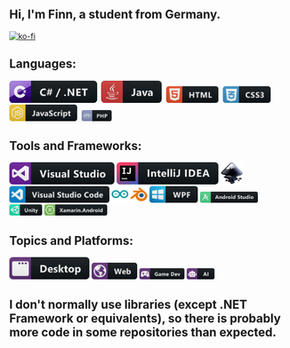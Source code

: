 ## Hi, I'm Finn, a student from Germany.

[![ko-fi](https://ko-fi.com/img/githubbutton_sm.svg)](https://ko-fi.com/C0C11784TA)

## Languages:

<div>
<img src="https://github.com/MikeCodesDotNET/ColoredBadges/blob/master/svg/dev/languages/csharp_dotnet.svg" title="CSharp" alt="CSharp" height="40">&nbsp;
<img src="https://github.com/MikeCodesDotNET/ColoredBadges/blob/master/svg/dev/languages/java.svg" title="Java" alt="Java" height="40">&nbsp;
<img src="https://github.com/MikeCodesDotNET/ColoredBadges/blob/master/svg/dev/languages/html.svg" title="HTML5" alt="HTML5" height="30">&nbsp;
<img src="https://github.com/MikeCodesDotNET/ColoredBadges/blob/master/svg/dev/languages/css3.svg" title="CSS3" alt="CSS3" height="30">&nbsp;
<img src="https://github.com/MikeCodesDotNET/ColoredBadges/blob/master/svg/dev/languages/js.svg" title="Javascript" alt="Javascript" height="30">&nbsp;
<img src="https://github.com/MikeCodesDotNET/ColoredBadges/blob/master/svg/dev/languages/php.svg" title="PHP" alt="PHP" height="20">&nbsp;
</div>

## Tools and Frameworks:

<div>
<img src="https://github.com/MikeCodesDotNET/ColoredBadges/blob/master/svg/dev/tools/visualstudio.svg" title="Visual Studio" alt="Visual Studio" height="40">
<img src="https://github.com/MikeCodesDotNET/ColoredBadges/blob/master/svg/dev/tools/jetbrains_intellij.svg" title="IntelliJ" alt="IntelliJ" height="40">
<img src="https://github.com/devicons/devicon/blob/master/icons/inkscape/inkscape-original.svg" title="Inkscape" alt="Inkscape" width="40" height="40">
<img src="https://github.com/MikeCodesDotNET/ColoredBadges/blob/master/svg/dev/tools/visualstudio_code.svg" title="Visual Studio Code" alt="Visual Studio Code" height="30">
<img src="https://github.com/devicons/devicon/blob/master/icons/arduino/arduino-original.svg" title="Arduino" alt="Arduino" width="30" height="30">
<img src="https://github.com/devicons/devicon/blob/master/icons/blender/blender-original.svg" title="Blender" alt="Bledner" width="30" height="30">
<img src="https://github.com/MikeCodesDotNET/ColoredBadges/blob/master/svg/dev/frameworks/wpf.svg" title="WPF" alt="WPF" height="30">
<img src="https://github.com/MikeCodesDotNET/ColoredBadges/blob/master/svg/dev/tools/android_studio.svg" title="Android Studio" alt="Android Studio" height="20">
<img src="https://github.com/MikeCodesDotNET/ColoredBadges/blob/master/svg/dev/frameworks/unity.svg" title="Unity" alt="Unity" height="20">
<img src="https://github.com/MikeCodesDotNET/ColoredBadges/blob/master/svg/dev/frameworks/xamarin_android.svg" title="Xamarin" alt="Xamarin" height="20">
</div>

## Topics and Platforms:

<div>
<img src="https://github.com/MikeCodesDotNET/ColoredBadges/blob/master/svg/dev/misc/desktop.svg" title="Desktop" alt="Desktop" height="40">
<img src="https://github.com/MikeCodesDotNET/ColoredBadges/blob/master/svg/dev/misc/web.svg" title="Web" alt="Web" height="30">
<img src="https://github.com/MikeCodesDotNET/ColoredBadges/blob/master/svg/dev/misc/gamedev.svg" title="Game Dev" alt="Game Dev" height="20">
<img src="https://github.com/MikeCodesDotNET/ColoredBadges/blob/master/svg/dev/misc/ai.svg" title="AI" alt="AI" height="20">
<!--<img src="https://github.com/MikeCodesDotNET/ColoredBadges/blob/master/svg/dev/misc/datascience.svg" title="Data Science" alt="Data Science" height="20">-->
</div>

## I don't normally use libraries (except .NET Framework or equivalents), so there is probably more code in some repositories than expected.
